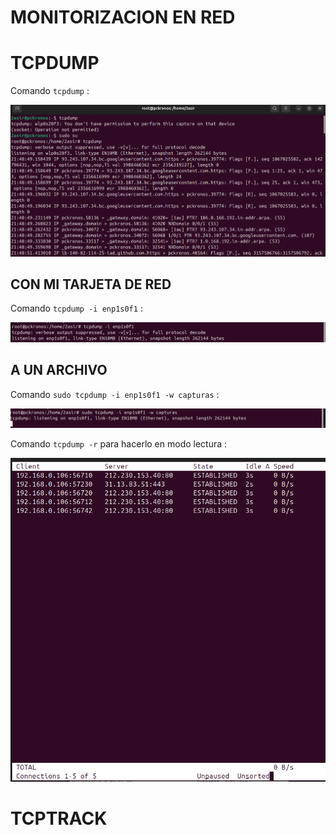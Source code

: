 # MONITORIZACION EN RED 
# TCPDUMP

Comando `tcpdump` :

![tcpdump](img/img18.png)

## CON MI TARJETA DE RED 

Comando `tcpdump -i enp1s0f1` :

![tcpdump](img/img19.png)

## A UN ARCHIVO

Comando `sudo tcpdump -i enp1s0f1 -w capturas` :

![tcpdump](img/img20.png)

Comando `tcpdump -r` para hacerlo en modo lectura : 

![tcpdump](img/img21.png)

# TCPTRACK

